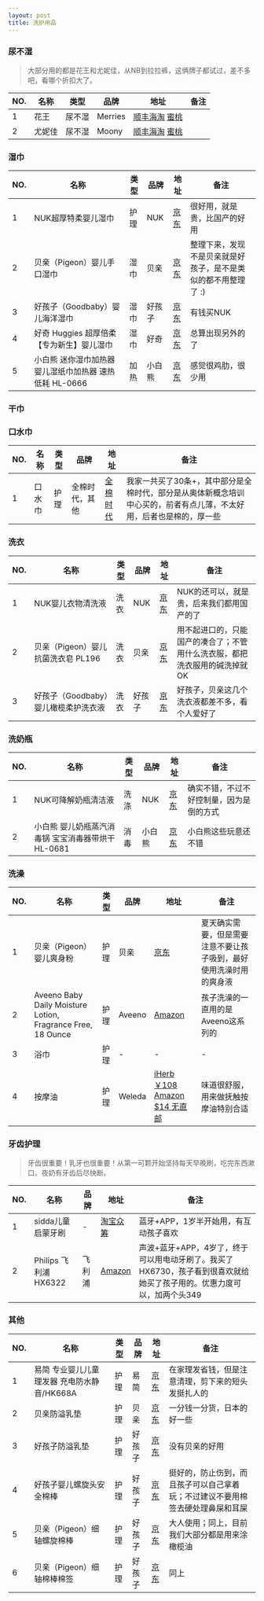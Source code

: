 ```yaml
---
layout: post
title: 洗护用品
---
```


### 尿不湿

>大部分用的都是花王和尤妮佳，从NB到拉拉裤，这俩牌子都试过，差不多吧，看哪个折扣大了。

NO. | 名称 | 类型 | 品牌 | 地址 | 备注
--- | --- | --- | --- | --- | --- 
1 | 花王 | 尿不湿 | Merries | [顺丰海淘](https://www.fengqu.com/activity/1136.html) [蜜桃](https://www.metao.com/special/4393) | 
2 | 尤妮佳 | 尿不湿 | Moony | [顺丰海淘](https://www.fengqu.com/activity/1136.html) [蜜桃](https://www.metao.com/special/4393) | 

### 湿巾

NO. | 名称 | 类型 | 品牌 | 地址 | 备注
--- | --- | --- | --- | --- | --- 
1 | NUK超厚特柔婴儿湿巾 | 护理 | NUK | [京东](https://item.jd.com/419527.html) | 很好用，就是贵，比国产的好用
2 | 贝亲（Pigeon）婴儿手口湿巾 | 湿巾 | 贝亲 | [京东](https://item.jd.com/636714.html) | 整理下来，发现不是贝亲就是好孩子，是不是类似的都不用整理了 :)
3 | 好孩子（Goodbaby）婴儿海洋湿巾 | 湿巾 | 好孩子 | [京东](https://item.jd.com/1134834.html) | 有钱买NUK
4 | 好奇 Huggies 超厚倍柔【专为新生】婴儿湿巾 | 湿巾 | 好奇 | [京东](https://item.jd.com/538737.html) | 总算出现另外的了
5 | 小白熊 迷你湿巾加热器 婴儿湿纸巾加热器 速热低耗 HL-0666 | 加热 | 小白熊 | [京东](https://item.jd.com/1064486.html) | 感觉很鸡肋，很少用

### 干巾

### 口水巾

NO. | 名称 | 类型 | 品牌 | 地址 | 备注
--- | --- | --- | --- | --- | ---  
1 | 口水巾 | 护理 | 全棉时代，其他 | [全棉时代](https://detail.tmall.com/item.htm?id=7198555958&spm=a1z09.2.0.0.Q6UaJ2&_u=c60g4hd5fdc&skuId=50506007965) | 我家一共买了30条+，其中部分是全棉时代，部分是从奥体新概念培训中心买的，前者有点儿薄，不太好用，后者也是棉的，厚一些

### 洗衣

NO. | 名称 | 类型 | 品牌 | 地址 | 备注
--- | --- | --- | --- | --- | ---  
1 | NUK婴儿衣物清洗液 | 洗衣 | NUK | [京东](https://item.jd.com/635864.html) | NUK的还可以，就是贵，后来我们都用国产的了
2 | 贝亲（Pigeon）婴儿抗菌洗衣皂 PL196 | 洗衣 | 贝亲 | [京东](https://item.jd.com/962979.html) | 用不起进口的，只能国产的凑合了；不管用什么洗衣服，都把洗衣服用的碱洗掉就OK
3 | 好孩子（Goodbaby）婴儿橄榄柔护洗衣液 | 洗衣 | 好孩子 | [京东](https://item.jd.com/1097423.html) | 好孩子，贝亲这几个洗衣液都差不多，看个人爱好了

### 洗奶瓶

NO. | 名称 | 类型 | 品牌 | 地址 | 备注
--- | --- | --- | --- | --- | ---
1 | NUK可降解奶瓶清洁液 | 洗涤 | NUK | [京东](https://item.jd.com/542858.html) | 确实不错，不过不好控制量，因为是倒的方式
2 | 小白熊 婴儿奶瓶蒸汽消毒锅 宝宝消毒器带烘干 HL-0681 | 消毒 | 小白熊 | [京东](https://item.jd.com/437795.html) | 小白熊这些玩意还不错

### 洗澡

NO. | 名称 | 类型 | 品牌 | 地址 | 备注
--- | --- | --- | --- | --- | ---  
1 | 贝亲（Pigeon）婴儿爽身粉 | 护理 | 贝亲 | [京东](https://item.jd.com/230827.html) | 夏天确实需要，但是需要注意不要让孩子吸到，最好使用洗澡时用的爽身液
2 | Aveeno Baby Daily Moisture Lotion, Fragrance Free, 18 Ounce | 护理 | Aveeno | [Amazon](https://www.amazon.com/gp/product/B0030UF6EW?psc=1&redirect=true&ref_=oh_aui_detailpage_o00_s00) | 孩子洗澡的一直用的是Aveeno这系列的
3 | 浴巾 | 护理 | - | - | -
4 | 按摩油 | 护理 | Weleda | [iHerb ￥108](https://www.iherb.cn/Weleda-Baby-Oil-Calendula-6-8-fl-oz-200-ml/52087) [Amazon $14 无直邮](https://www.amazon.com/WELEDA-Calendula-Baby-Oil-Ounce/dp/B00B25PJL2) | 味道很舒服，用来做抚触按摩油特别合适

### 牙齿护理

> 牙齿很重要！乳牙也很重要！从第一可颗开始坚持每天早晚刷，吃完东西漱口。夜奶有牙齿后尽快断。

NO. | 名称 | 品牌 | 地址 | 备注
--- | --- | --- | --- | ---
1 | sidda儿童启蒙牙刷 | - | [淘宝众筹](https://izhongchou.taobao.com/dreamdetail.htm?id=10077574) | 蓝牙+APP，1岁半开始用，有互动孩子喜欢
2 | Philips 飞利浦 HX6322 | 飞利浦 | [Amazon](https://www.amazon.cn/gp/product/B01KNTGFF6) | 声波+蓝牙+APP，4岁了，终于可以用电动牙刷了。我买了 HX6730，孩子看到很喜欢就给她买了孩子用的。优惠力度可以，加两个头349 

### 其他

NO. | 名称 | 类型 | 品牌 | 地址 | 备注
--- | --- | --- | --- | --- | ---  
1 | 易简 专业婴儿儿童理发器 充电防水静音/HK668A | 护理 | 易简 | [京东](https://item.jd.com/702557.html) | 在家理发省钱，但是注意清理，剪下来的短头发挺扎人的
2 | 贝亲防溢乳垫 | 护理 | 贝亲 | [京东](https://item.jd.com/719447.html) | 一分钱一分货，日本的好一些
3 | 好孩子防溢乳垫 | 护理 | 好孩子 | [京东](https://item.jd.com/1179408.html#none) | 没有贝亲的好用
4 | 好孩子婴儿螺旋头安全棉棒 | 护理 | 好孩子 | [京东](https://item.jd.com/1017463.html) | 挺好的，防止伤到，而且孩子可以自己拿着玩；不过建议不要用棉签去硬处理鼻屎和耳屎
5 | 贝亲（Pigeon）细轴螺旋棉棒 | 护理 | 好孩子 | [京东](https://item.jd.com/230864.html) | 大人使用；同上，目前我们大部分都是用来涂橄榄油
6 | 贝亲（Pigeon）细轴棉棒棉签 | 护理 | 好孩子 | [京东](https://item.jd.com/230861.html) | 同上
